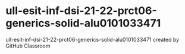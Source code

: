 # ull-esit-inf-dsi-21-22-prct06-generics-solid-alu0101033471
ull-esit-inf-dsi-21-22-prct06-generics-solid-alu0101033471 created by GitHub Classroom
